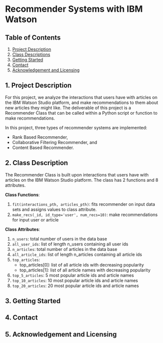 # Recommender Systems with IBM Watson

## Table of Contents
1. [Project Description](#intro)
2. [Class Descriptions](#class)
3. [Getting Started](#start)
4. [Contact](#contact)
5. [Acknowledgement and Licensing](#acknowledge)

<a id='intro'></a>
## 1. Project Description
For this project, we analyze the interactions that users have with articles on the IBM Watson Studio platform, and make recommendations to them about new articles they might like. The deliverable of this project is a Recommender Class that can be called within a Python script or function to make recommendations.

In this project, three types of recommender systems are implemented:
* Rank Based Recommender,
* Collaborative Filtering Recommender, and
* Content Based Recommender.

<a id='class'></a>
## 2. Class Description
The Recommender Class is built upon interactions that users have with articles on the IBM Watson Studio platform. The class has 2 functions and 8 attributes.

**Class Functions**:
1. `fit(interactions_pth, articles_pth)`: fits recommender on input data sets and assigns values to class attribute.
2. `make_recs(_id, id_type='user', num_recs=10)`: make recommendations for input user or article

**Class Attributes**:
1. `n_users`:         total number of users in the data base
2. `all_user_ids`:    list of length n_users containing all user ids 
3. `n_articles`:      total number of articles in the data base
4. `all_article_ids`: list of length n_articles containing all article ids
5. `top_articles`: 
    - top_articles[0]: list of all article ids with decreasing popularity
    - top_articles[1]: list of all article names with decreasing popularity
6. `top_5_articles`:  5 most popular article ids and article names
7. `top_10_articles`: 10 most popular article ids and article names
8. `top_20_articles`: 20 most popular article ids and article names

<a id='start'></a>
## 3. Getting Started

<a id='contact'></a>
## 4. Contact

<a id='acknowledge'></a>
## 5. Acknowledgement and Licensing